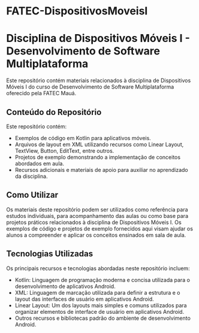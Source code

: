 # FATEC-DispositivosMoveisI

# Disciplina de Dispositivos Móveis I - Desenvolvimento de Software Multiplataforma

Este repositório contém materiais relacionados à disciplina de Dispositivos Móveis I do curso de Desenvolvimento de Software Multiplataforma oferecido pela FATEC Mauá.


## Conteúdo do Repositório

Este repositório contém:

- Exemplos de código em Kotlin para aplicativos móveis.
- Arquivos de layout em XML utilizando recursos como Linear Layout, TextView, Button, EditText, entre outros.
- Projetos de exemplo demonstrando a implementação de conceitos abordados em aula.
- Recursos adicionais e materiais de apoio para auxiliar no aprendizado da disciplina.

## Como Utilizar

Os materiais deste repositório podem ser utilizados como referência para estudos individuais, para acompanhamento das aulas ou como base para projetos práticos relacionados à disciplina de Dispositivos Móveis I. Os exemplos de código e projetos de exemplo fornecidos aqui visam ajudar os alunos a compreender e aplicar os conceitos ensinados em sala de aula.

## Tecnologias Utilizadas

Os principais recursos e tecnologias abordadas neste repositório incluem:

- Kotlin: Linguagem de programação moderna e concisa utilizada para o desenvolvimento de aplicativos Android.
- XML: Linguagem de marcação utilizada para definir a estrutura e o layout das interfaces de usuário em aplicativos Android.
- Linear Layout: Um dos layouts mais simples e comuns utilizados para organizar elementos de interface de usuário em aplicativos Android.
- Outros recursos e bibliotecas padrão do ambiente de desenvolvimento Android.

